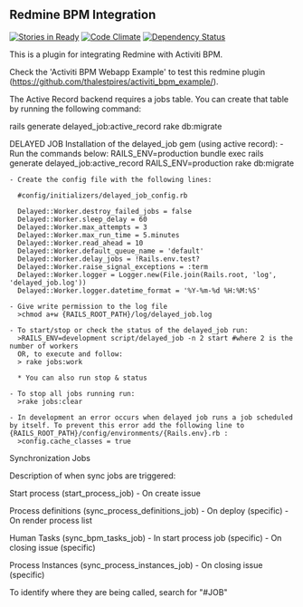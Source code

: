 ## Redmine BPM Integration

[![Stories in Ready](https://badge.waffle.io/thalestpires/redmine_bpm_integration.svg?label=ready&title=Ready)](http://waffle.io/thalestpires/redmine_bpm_integration)
[![Code Climate](https://codeclimate.com/github/thalestpires/redmine_bpm_integration/badges/gpa.svg)](https://codeclimate.com/github/thalestpires/redmine_bpm_integration) [![Dependency Status](https://gemnasium.com/thalestpires/redmine_bpm_integration.svg)](https://gemnasium.com/thalestpires/redmine_bpm_integration)

This is a plugin for integrating Redmine with Activiti BPM.

Check the 'Activiti BPM Webapp Example' to test this redmine plugin (https://github.com/thalestpires/activiti_bpm_example/).

The Active Record backend requires a jobs table. You can create that table by running the following command:

  rails generate delayed_job:active_record
  rake db:migrate

DELAYED JOB
  Installation of the delayed_job gem (using active record):
    - Run the commands below:
    RAILS_ENV=production bundle exec rails generate delayed_job:active_record
    RAILS_ENV=production rake db:migrate

    - Create the config file with the following lines:

      #config/initializers/delayed_job_config.rb

      Delayed::Worker.destroy_failed_jobs = false
      Delayed::Worker.sleep_delay = 60
      Delayed::Worker.max_attempts = 3
      Delayed::Worker.max_run_time = 5.minutes
      Delayed::Worker.read_ahead = 10
      Delayed::Worker.default_queue_name = 'default'
      Delayed::Worker.delay_jobs = !Rails.env.test?
      Delayed::Worker.raise_signal_exceptions = :term
      Delayed::Worker.logger = Logger.new(File.join(Rails.root, 'log', 'delayed_job.log'))
      Delayed::Worker.logger.datetime_format = '%Y-%m-%d %H:%M:%S'

    - Give write permission to the log file
      >chmod a+w {RAILS_ROOT_PATH}/log/delayed_job.log

    - To start/stop or check the status of the delayed_job run:
      >RAILS_ENV=development script/delayed_job -n 2 start #where 2 is the number of workers
      OR, to execute and follow:
      > rake jobs:work

      * You can also run stop & status

    - To stop all jobs running run:
      >rake jobs:clear

    - In development an error occurs when delayed job runs a job scheduled by itself. To prevent this error add the following line to {RAILS_ROOT_PATH}/config/environments/{Rails.env}.rb :
      >config.cache_classes = true

Synchronization Jobs

  Description of when sync jobs are triggered:

  Start process (start_process_job)
    - On create issue

  Process definitions (sync_process_definitions_job)
    - On deploy (specific)
    - On render process list

  Human Tasks (sync_bpm_tasks_job)
    - In start process job (specific)
    - On closing issue (specific)

  Process Instances (sync_process_instances_job)
    - On closing issue (specific)

  To identify where they are being called, search for "#JOB"
